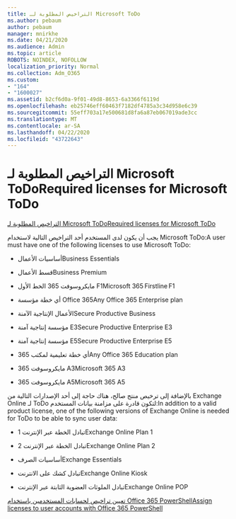 ```yaml
---
title: التراخيص المطلوبة لـ Microsoft ToDo
ms.author: pebaum
author: pebaum
manager: mnirkhe
ms.date: 04/21/2020
ms.audience: Admin
ms.topic: article
ROBOTS: NOINDEX, NOFOLLOW
localization_priority: Normal
ms.collection: Adm_O365
ms.custom:
- "164"
- "1600027"
ms.assetid: b2cf6d0a-9f01-49d8-8653-6a3366f6119d
ms.openlocfilehash: eb25746eff60463f7182df4785a3c34d958e6c39
ms.sourcegitcommit: 55eff703a17e500681d8fa6a87eb067019ade3cc
ms.translationtype: MT
ms.contentlocale: ar-SA
ms.lasthandoff: 04/22/2020
ms.locfileid: "43722643"
---
```

# <a name="required-licenses-for-microsoft-todo"></a><span data-ttu-id="9406b-102">التراخيص المطلوبة لـ Microsoft ToDo</span><span class="sxs-lookup"><span data-stu-id="9406b-102">Required licenses for Microsoft ToDo</span></span>

[<span data-ttu-id="9406b-103">التراخيص المطلوبة لـ Microsoft ToDo</span><span class="sxs-lookup"><span data-stu-id="9406b-103">Required licenses for Microsoft ToDo</span></span>](https://support.office.com/article/381e9d1b-c500-49b5-973e-890fd86528d7.aspx)
  
<span data-ttu-id="9406b-104">يجب أن يكون لدى المستخدم أحد التراخيص التالية لاستخدام Microsoft ToDo:</span><span class="sxs-lookup"><span data-stu-id="9406b-104">A user must have one of the following licenses to use Microsoft ToDo:</span></span>
  
- <span data-ttu-id="9406b-105">أساسيات الأعمال</span><span class="sxs-lookup"><span data-stu-id="9406b-105">Business Essentials</span></span>

- <span data-ttu-id="9406b-106">قسط الأعمال</span><span class="sxs-lookup"><span data-stu-id="9406b-106">Business Premium</span></span>

- <span data-ttu-id="9406b-107">مايكروسوفت 365 الخط الأول F1</span><span class="sxs-lookup"><span data-stu-id="9406b-107">Microsoft 365 Firstline F1</span></span>

- <span data-ttu-id="9406b-108">أي خطة مؤسسة Office 365</span><span class="sxs-lookup"><span data-stu-id="9406b-108">Any Office 365 Enterprise plan</span></span>

- <span data-ttu-id="9406b-109">الأعمال الإنتاجية الآمنة</span><span class="sxs-lookup"><span data-stu-id="9406b-109">Secure Productive Business</span></span>

- <span data-ttu-id="9406b-110">مؤسسة إنتاجية آمنة E3</span><span class="sxs-lookup"><span data-stu-id="9406b-110">Secure Productive Enterprise E3</span></span>

- <span data-ttu-id="9406b-111">مؤسسة إنتاجية آمنة E5</span><span class="sxs-lookup"><span data-stu-id="9406b-111">Secure Productive Enterprise E5</span></span>

- <span data-ttu-id="9406b-112">أي خطة تعليمية لمكتب 365</span><span class="sxs-lookup"><span data-stu-id="9406b-112">Any Office 365 Education plan</span></span>

- <span data-ttu-id="9406b-113">مايكروسوفت 365 A3</span><span class="sxs-lookup"><span data-stu-id="9406b-113">Microsoft 365 A3</span></span>

- <span data-ttu-id="9406b-114">مايكروسوفت 365 A5</span><span class="sxs-lookup"><span data-stu-id="9406b-114">Microsoft 365 A5</span></span>

<span data-ttu-id="9406b-115">بالإضافة إلى ترخيص منتج صالح، هناك حاجة إلى أحد الإصدارات التالية من Exchange Online لـ ToDo لتكون قادرة على مزامنة بيانات المستخدم:</span><span class="sxs-lookup"><span data-stu-id="9406b-115">In addition to a valid product license, one of the following versions of Exchange Online is needed for ToDo to be able to sync user data:</span></span>
  
- <span data-ttu-id="9406b-116">تبادل الخطة عبر الإنترنت 1</span><span class="sxs-lookup"><span data-stu-id="9406b-116">Exchange Online Plan 1</span></span>

- <span data-ttu-id="9406b-117">تبادل الخطة عبر الإنترنت 2</span><span class="sxs-lookup"><span data-stu-id="9406b-117">Exchange Online Plan 2</span></span>

- <span data-ttu-id="9406b-118">أساسيات الصرف</span><span class="sxs-lookup"><span data-stu-id="9406b-118">Exchange Essentials</span></span>

- <span data-ttu-id="9406b-119">تبادل كشك على الانترنت</span><span class="sxs-lookup"><span data-stu-id="9406b-119">Exchange Online Kiosk</span></span>

- <span data-ttu-id="9406b-120">تبادل الملوثات العضوية الثابتة عبر الإنترنت</span><span class="sxs-lookup"><span data-stu-id="9406b-120">Exchange Online POP</span></span>

[<span data-ttu-id="9406b-121">تعيين تراخيص لحسابات المستخدمين باستخدام Office 365 PowerShell</span><span class="sxs-lookup"><span data-stu-id="9406b-121">Assign licenses to user accounts with Office 365 PowerShell</span></span>](https://docs.microsoft.com/office365/enterprise/powershell/assign-licenses-to-user-accounts-with-office-365-powershell )
  